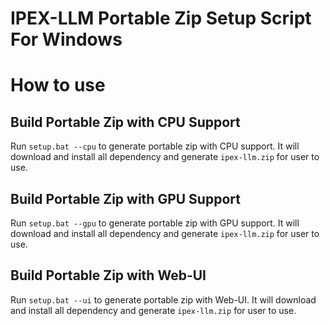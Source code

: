 # IPEX-LLM Portable Zip Setup Script For Windows

# How to use

## Build Portable Zip with CPU Support

Run `setup.bat --cpu` to generate portable zip with CPU support. It will download and install all dependency and generate `ipex-llm.zip` for user to use.

## Build Portable Zip with GPU Support

Run `setup.bat --gpu` to generate portable zip with GPU support. It will download and install all dependency and generate `ipex-llm.zip` for user to use.

## Build Portable Zip with Web-UI

Run `setup.bat --ui` to generate portable zip with Web-UI. It will download and install all dependency and generate `ipex-llm.zip` for user to use.
